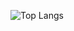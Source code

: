  
![Top Langs](https://github-readme-stats.vercel.app/api/top-langs/?username=TimdeLaater&hide=css,scss,html,jupyter-notebook&theme=tokyonight)